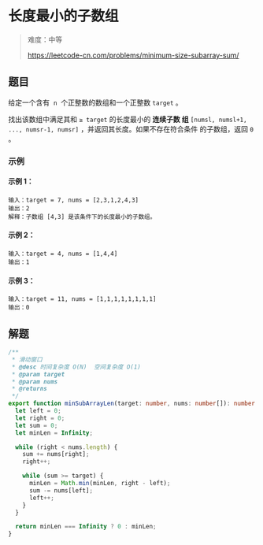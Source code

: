 # 长度最小的子数组

> 难度：中等
>
> https://leetcode-cn.com/problems/minimum-size-subarray-sum/

## 题目

给定一个含有  `n`  个正整数的数组和一个正整数 `target` 。

找出该数组中满足其和 `≥ target` 的长度最小的 **连续子数
组** `[numsl, numsl+1, ..., numsr-1, numsr]` ，并返回其长度。如果不存在符合条件
的子数组，返回 `0` 。

### 示例

#### 示例 1：

```
输入：target = 7, nums = [2,3,1,2,4,3]
输出：2
解释：子数组 [4,3] 是该条件下的长度最小的子数组。
```

#### 示例 2：

```
输入：target = 4, nums = [1,4,4]
输出：1
```

#### 示例 3：

```
输入：target = 11, nums = [1,1,1,1,1,1,1,1]
输出：0
```

## 解题

```typescript
/**
 * 滑动窗口
 * @desc 时间复杂度 O(N)  空间复杂度 O(1)
 * @param target
 * @param nums
 * @returns
 */
export function minSubArrayLen(target: number, nums: number[]): number {
  let left = 0;
  let right = 0;
  let sum = 0;
  let minLen = Infinity;

  while (right < nums.length) {
    sum += nums[right];
    right++;

    while (sum >= target) {
      minLen = Math.min(minLen, right - left);
      sum -= nums[left];
      left++;
    }
  }

  return minLen === Infinity ? 0 : minLen;
}
```
